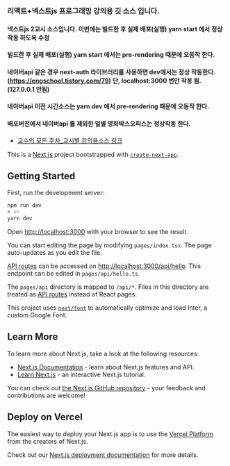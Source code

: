 ### 리액트+넥스트js 프로그래밍 강의용 깃 소스 입니다.
#### 넥스트js 2교시 소스입니다. 이번에는 빌드한 후 실제 배포(실행) yarn start 에서 정상작동 하도옥 수정
#### 빌드한 후 실제 배포(실행) yarn start 에서는 pre-rendering 때문에 오동작 한다.
#### 네이버api 같은 경우 next-auth 라이브러리를 사용하면 dev에서는 정상 작동한다.(https://engschool.tistory.com/79) 단, localhost:3000 번만 작동 됨.(127.0.0.1 안됨)
#### 네이버api 이전 시간소스는 yarn dev 에서 pre-rendering 때문에 오동작 한다.
#### 배포버전에서 네이버api 를 제외한 일별 영화박스오피스는 정상작동 한다.
- [교수의 모든 주차_교시별 강의용소스 링크](https://github.com/kimilguk/abc-app/branches/all)

This is a [Next.js](https://nextjs.org/) project bootstrapped with [`create-next-app`](https://github.com/vercel/next.js/tree/canary/packages/create-next-app).

## Getting Started

First, run the development server:

```bash
npm run dev
# or
yarn dev
```

Open [http://localhost:3000](http://localhost:3000) with your browser to see the result.

You can start editing the page by modifying `pages/index.tsx`. The page auto-updates as you edit the file.

[API routes](https://nextjs.org/docs/api-routes/introduction) can be accessed on [http://localhost:3000/api/hello](http://localhost:3000/api/hello). This endpoint can be edited in `pages/api/hello.ts`.

The `pages/api` directory is mapped to `/api/*`. Files in this directory are treated as [API routes](https://nextjs.org/docs/api-routes/introduction) instead of React pages.

This project uses [`next/font`](https://nextjs.org/docs/basic-features/font-optimization) to automatically optimize and load Inter, a custom Google Font.

## Learn More

To learn more about Next.js, take a look at the following resources:

- [Next.js Documentation](https://nextjs.org/docs) - learn about Next.js features and API.
- [Learn Next.js](https://nextjs.org/learn) - an interactive Next.js tutorial.

You can check out [the Next.js GitHub repository](https://github.com/vercel/next.js/) - your feedback and contributions are welcome!

## Deploy on Vercel

The easiest way to deploy your Next.js app is to use the [Vercel Platform](https://vercel.com/new?utm_medium=default-template&filter=next.js&utm_source=create-next-app&utm_campaign=create-next-app-readme) from the creators of Next.js.

Check out our [Next.js deployment documentation](https://nextjs.org/docs/deployment) for more details.
